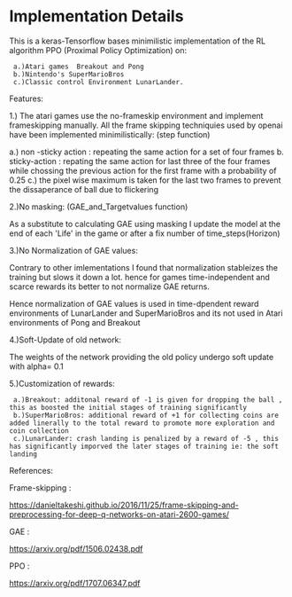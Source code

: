 # Implementation Details

This is a  keras-Tensorflow bases minimilistic implementation of the RL algorithm PPO (Proximal Policy Optimization) on:
 
     a.)Atari games  Breakout and Pong 
     b.)Nintendo's SuperMarioBros 
     c.)Classic control Environment LunarLander.

Features:


1.) The atari games use the no-frameskip environment and implement frameskipping manually. All the frame skipping techniquies used by openai have been implemented minimilistically:
    (step function)
    
   a.) non -sticky action : repeating the same action for a set of four frames 
   b. sticky-action : repating the same  action for last three of the four frames while chossing the previous action for the first frame with a probability of 0.25
   c.) the pixel wise maximum is taken for the last two frames to prevent the dissaperance of ball due to flickering
    

2.)No masking:
   (GAE_and_Targetvalues function)
   
   As a substitute to calculating GAE using masking I update the model at the end of each 'Life' in the game or after a fix number of time_steps(Horizon)
 

3.)No Normalization of GAE values:
 
Contrary to other imlementations I found  that normalization stableizes the training but slows it down a lot. hence for games time-independent and scarce rewards its better to not normalize GAE returns.

Hence normalization of GAE values is used in time-dpendent reward environments of LunarLander and SuperMarioBros and its not used in Atari environments of Pong and Breakout


4.)Soft-Update of old network:

The weights of the network providing the old policy undergo soft update with alpha= 0.1

5.)Customization of rewards:
     
     a.)Breakout: additonal reward of -1 is given for dropping the ball , this as boosted the initial stages of training significantly
     b.)SuperMarioBros: additional reward of +1 for collecting coins are added linerally to the total reward to promote more exploration and coin collection
     c.)LunarLander: crash landing is penalized by a reward of -5 , this has significantly imporved the later stages of training ie: the soft landing


References:

Frame-skipping :

https://danieltakeshi.github.io/2016/11/25/frame-skipping-and-preprocessing-for-deep-q-networks-on-atari-2600-games/

GAE :

https://arxiv.org/pdf/1506.02438.pdf

PPO :

https://arxiv.org/pdf/1707.06347.pdf






